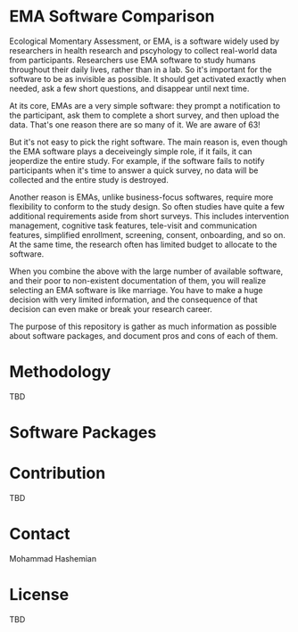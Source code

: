 # EMA Software Comparison
Ecological Momentary Assessment, or EMA, is a software widely used by
researchers in health research and pscyhology to collect real-world data from
participants. Researchers use EMA software to study humans throughout their
daily lives, rather than in a lab. So it's important for the software to be as
invisible as possible. It should get activated exactly when needed, ask a few
short questions, and disappear until next time.

At its core, EMAs are a very simple software: they prompt a notification to the
participant, ask them to complete a short survey, and then upload the data.
That's one reason there are so many of it. We are aware of 63!

But it's not easy to pick the right software. The main reason is, even though
the EMA software plays a deceiveingly simple role, if it fails, it can
jeoperdize the entire study. For example, if the software fails to notify
participants when it's time to answer a quick survey, no data will be collected
and the entire study is destroyed.

Another reason is EMAs, unlike business-focus softwares, require more
flexibility to conform to the study design. So often studies have quite a
few additional requirements aside from short surveys. This includes intervention
management, cognitive task features, tele-visit and communication features,
simplified enrollment, screening, consent, onboarding, and so on. At the same time,
the research often has limited budget to allocate to the software.

When you combine the above with the large number of available software, and their
poor to non-existent documentation of them, you will realize selecting an EMA software
is like marriage. You have to make a huge decision with very limited information,
and the consequence of that decision can even make or break your research career.

The purpose of this repository is gather as much information as possible about
software packages, and document pros and cons of each of them.

# Methodology
TBD

# Software Packages

# Contribution
TBD

# Contact
Mohammad Hashemian

# License
TBD
